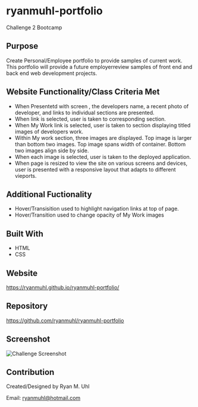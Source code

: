 # ryanmuhl-portfolio
Challenge 2 Bootcamp

## Purpose
Create Personal/Employee portfolio to provide samples of current work.  This portfolio will provide a future employerreview samples of front end and back end web development projects.

## Website Functionality/Class Criteria Met
* When Presentetd with screen , the developers name, a recent photo of developer, and links to individual sections are presented.
* When link is selected, user is taken to corresponding section.
* When My Work link is selected, user is taken to section displaying titled images of developers work.
* Within My work section, three images are displayed.  Top image is larger than bottom two images.  Top image spans width of container.  Bottom two images align side by side.
* When each image is selected, user is taken to the deployed application.
* When page is resized to view the site on various screens and devices,  user is presented with a responsive layout that adapts to different vieports.

## Additional Fuctionality
* Hover/Transisition used to highlight navigation links at top of page. 
* Hover/Transition used to change opacity of My Work images


## Built With
* HTML
* CSS


## Website
https://ryanmuhl.github.io/ryanmuhl-portfolio/

## Repository
https://github.com/ryanmuhl/ryanmuhl-portfolio

## Screenshot
![Challenge Screenshot](https://github.com/ryanmuhl/ryanmuhl-portfolio/Blob/tree/main/assets/images/Screenshot.PNG)

## Contribution
Created/Designed by Ryan M. Uhl

Email: ryanmuhl@hotmail.com